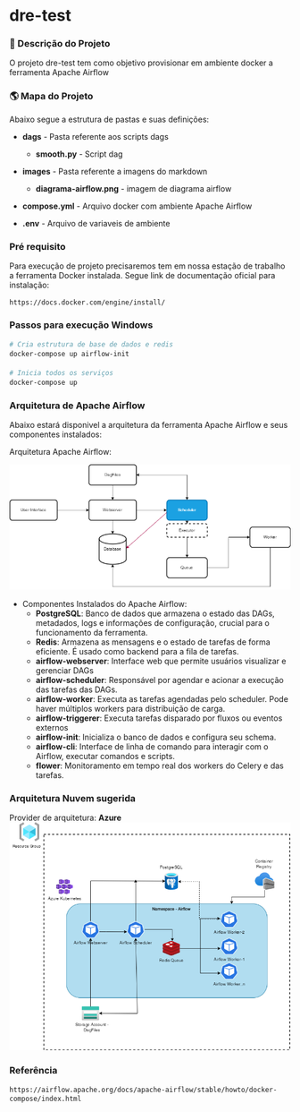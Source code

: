 # dre-test

### 📑 Descrição do Projeto
O projeto dre-test tem como objetivo provisionar em ambiente docker a ferramenta Apache Airflow


### 🌎 Mapa do Projeto
Abaixo segue a estrutura de pastas e suas definições:

- **dags** - Pasta referente aos scripts dags
   - **smooth.py** - Script dag

- **images** - Pasta referente a imagens do markdown
    - **diagrama-airflow.png** - imagem de diagrama airflow

- **compose.yml** - Arquivo docker com ambiente Apache Airflow
- **.env** - Arquivo de variaveis de ambiente 


### Pré requisito
Para execução de projeto precisaremos tem em nossa estação de trabalho a ferramenta Docker instalada. Segue link de documentação oficial para instalação:
```
https://docs.docker.com/engine/install/
```

### Passos para execução Windows

```PowerShell
# Cria estrutura de base de dados e redis
docker-compose up airflow-init

# Inicia todos os serviços
docker-compose up
```
### Arquitetura de Apache Airflow

Abaixo estará disponivel a arquitetura da ferramenta Apache Airflow e seus componentes instalados:

Arquitetura Apache Airflow:

<img src="images/diagrama-airflow.png" alt="Diagrama de ferramenta airflow" />

 
 - Componentes Instalados do Apache Airflow:
    - **PostgreSQL**: Banco de dados que armazena o estado das DAGs, metadados, logs e informações de configuração, crucial para o funcionamento da ferramenta.
    - **Redis**: Armazena as mensagens e o estado de tarefas de forma eficiente. É usado como backend para a fila de tarefas.
    - **airflow-webserver**: Interface web que permite usuários visualizar e gerenciar DAGs
    - **airflow-scheduler**: Responsável por agendar e acionar a execução das tarefas das DAGs.
    - **airflow-worker**: Executa as tarefas agendadas pelo scheduler. Pode haver múltiplos workers para distribuição de carga.
    - **airflow-triggerer**: Executa tarefas disparado por fluxos ou eventos externos
    - **airflow-init**: Inicializa o banco de dados e configura seu schema.
    - **airflow-cli**: Interface de linha de comando para interagir com o Airflow, executar comandos e scripts.
    - **flower**:  Monitoramento em tempo real dos workers do Celery e das tarefas.

### Arquitetura Nuvem sugerida
Provider de arquitetura: **Azure**
<img src="images/aks-airflow.png" alt="Diagrama de ferramenta airflow" />


### Referência
```
https://airflow.apache.org/docs/apache-airflow/stable/howto/docker-compose/index.html
```